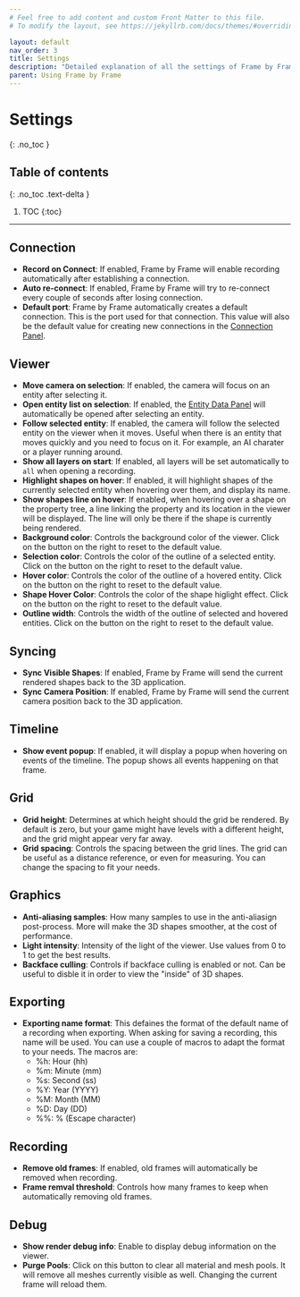```yaml
---
# Feel free to add content and custom Front Matter to this file.
# To modify the layout, see https://jekyllrb.com/docs/themes/#overriding-theme-defaults

layout: default
nav_order: 3
title: Settings
description: "Detailed explanation of all the settings of Frame by Frame"
parent: Using Frame by Frame
---
```


# Settings
{: .no_toc }

## Table of contents
{: .no_toc .text-delta }

1. TOC
{:toc}

---

## Connection
 - **Record on Connect**: If enabled, Frame by Frame will enable recording automatically after establishing a connection.
 - **Auto re-connect**: If enabled, Frame by Frame will try to re-connect every couple of seconds after losing connection.
 - **Default port**: Frame by Frame automatically creates a default connection. This is the port used for that connection. This value will also be the default value for creating new connections in the [Connection Panel](/FrameByFrame/user-interface#connections).

## Viewer
 - **Move camera on selection**: If enabled, the camera will focus on an entity after selecting it.
 - **Open entity list on selection**: If enabled, the [Entity Data Panel](/FrameByFrame/user-interface#entity-data) will automatically be opened after selecting an entity.
 - **Follow selected entity**: If enabled, the camera will follow the selected entity on the viewer when it moves. Useful when there is an entity that moves quickly and you need to focus on it. For example, an AI charater or a player running around.
 - **Show all layers on start**: If enabled, all layers will be set automatically to `all` when opening a recording.
 - **Highlight shapes on hover**: If enabled, it will highlight shapes of the currently selected entity when hovering over them, and display its name.
 - **Show shapes line on hover**: If enabled, when hovering over a shape on the property tree, a line linking the property and its location in the viewer will be displayed. The line will only be there if the shape is currently being rendered.
 - **Background color**: Controls the background color of the viewer. Click on the button on the right to reset to the default value.
 - **Selection color**: Controls the color of the outline of a selected entity. Click on the button on the right to reset to the default value.
 - **Hover color**: Controls the color of the outline of a hovered entity. Click on the button on the right to reset to the default value.
 - **Shape Hover Color**: Controls the color of the shape higlight effect. Click on the button on the right to reset to the default value.
  - **Outline width**: Controls the width of the outline of selected and hovered entities. Click on the button on the right to reset to the default value.

## Syncing
 - **Sync Visible Shapes**: If enabled, Frame by Frame will send the current rendered shapes back to the 3D application.
 - **Sync Camera Position**: If enabled, Frame by Frame will send the current camera position back to the 3D application.

## Timeline
 - **Show event popup**: If enabled, it will display a popup when hovering on events of the timeline. The popup shows all events happening on that frame.

## Grid
 - **Grid height**: Determines at which height should the grid be rendered. By default is zero, but your game might have levels with a different height, and the grid might appear very far away.
 - **Grid spacing**: Controls the spacing between the grid lines. The grid can be useful as a distance reference, or even for measuring. You can change the spacing to fit your needs.

## Graphics
 - **Anti-aliasing samples**: How many samples to use in the anti-aliasign post-process. More will make the 3D shapes smoother, at the cost of performance.
 - **Light intensity**: Intensity of the light of the viewer. Use values from 0 to 1 to get the best results.
 - **Backface culling**: Controls if backface culling is enabled or not. Can be useful to disble it in order to view the "inside" of 3D shapes.

## Exporting
 - **Exporting name format**: This defaines the format of the default name of a recording when exporting. When asking for saving a recording, this name will be used. You can use a couple of macros to adapt the format to your needs. The macros are:
    - %h: Hour (hh)
    - %m: Minute (mm)
    - %s: Second (ss)
    - %Y: Year (YYYY)
    - %M: Month (MM)
    - %D: Day (DD)
    - %%: % (Escape character)

## Recording
 - **Remove old frames**: If enabled, old frames will automatically be removed when recording.
 - **Frame remval threshold**: Controls how many frames to keep when automatically removing old frames.

## Debug
 - **Show render debug info**: Enable to display debug information on the viewer.
 - **Purge Pools**: Click on this button to clear all material and mesh pools. It will remove all meshes currently visible as well. Changing the current frame will reload them.